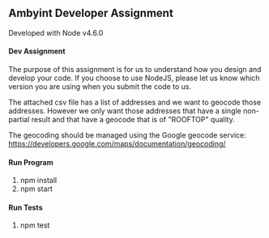 ## Ambyint Developer Assignment 

Developed with Node v4.6.0 <br/>

#### Dev Assignment

The purpose of this assignment is for us to understand how you design and develop your code. If
you choose to use NodeJS, please let us know which version you are using when you submit the code
to us. <br/>

The attached csv file has a list of addresses and we want to geocode those addresses. However we
only want those addresses that have a single non-partial result and that have a geocode that is of
"ROOFTOP" quality. <br/>

The geocoding should be managed using the Google geocode service:
https://developers.google.com/maps/documentation/geocoding/

#### Run Program 

1) npm install <br />
2) npm start 

#### Run Tests 

1) npm test
